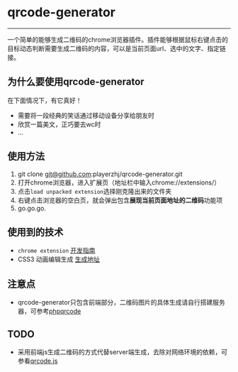 # qrcode-generator
--------------------

一个简单的能够生成二维码的chrome浏览器插件。插件能够根据鼠标右键点击的目标动态判断需要生成二维码的内容，可以是当前页面url、选中的文字、指定链接。

## 为什么要使用qrcode-generator

在下面情况下，有它真好！  

*  需要将一段经典的笑话通过移动设备分享给朋友时
*  欣赏一篇美文，正巧要去wc时
*  ...

## 使用方法

1. git clone git@github.com:playerzhj/qrcode-generator.git
2. 打开chrome浏览器，进入扩展页（地址栏中输入chrome://extensions/）
3. 点击`load unpacked extension`选择刚克隆出来的文件夹
4. 右键点击浏览器的空白页，就会弹出包含**展现当前页面地址的二维码**功能项
5. go.go.go.

## 使用到的技术

* `chrome extension` [开发指南](https://developer.chrome.com/extensions/index)
* CSS3 动画编辑生成 [生成地址](http://ecd.tencent.com/css3/tools.html)

## 注意点

* qrcode-generator只包含前端部分，二维码图片的具体生成请自行搭建服务器，可参考[phpqrcode](http://phpqrcode.sourceforge.net/)

## TODO

* 采用前端js生成二维码的方式代替server端生成，去除对网络环境的依赖，可参看[qrcode.js](http://davidshimjs.github.io/qrcodejs/)




